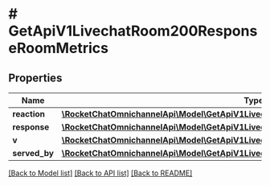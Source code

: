 # # GetApiV1LivechatRoom200ResponseRoomMetrics

## Properties

Name | Type | Description | Notes
------------ | ------------- | ------------- | -------------
**reaction** | [**\RocketChatOmnichannelApi\Model\GetApiV1LivechatRoom200ResponseRoomMetricsReaction**](GetApiV1LivechatRoom200ResponseRoomMetricsReaction.md) |  | [optional]
**response** | [**\RocketChatOmnichannelApi\Model\GetApiV1LivechatRoom200ResponseRoomMetricsResponse**](GetApiV1LivechatRoom200ResponseRoomMetricsResponse.md) |  | [optional]
**v** | [**\RocketChatOmnichannelApi\Model\GetApiV1LivechatRooms200ResponseRoomsInnerMetricsV**](GetApiV1LivechatRooms200ResponseRoomsInnerMetricsV.md) |  | [optional]
**served_by** | [**\RocketChatOmnichannelApi\Model\GetApiV1LivechatRoom200ResponseRoomMetricsServedBy**](GetApiV1LivechatRoom200ResponseRoomMetricsServedBy.md) |  | [optional]

[[Back to Model list]](../../README.md#models) [[Back to API list]](../../README.md#endpoints) [[Back to README]](../../README.md)
